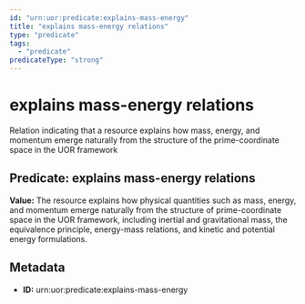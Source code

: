 ```yaml
---
id: "urn:uor:predicate:explains-mass-energy"
title: "explains mass-energy relations"
type: "predicate"
tags:
  - "predicate"
predicateType: "strong"
---
```


# explains mass-energy relations

Relation indicating that a resource explains how mass, energy, and momentum emerge naturally from the structure of the prime-coordinate space in the UOR framework

## Predicate: explains mass-energy relations

**Value:** The resource explains how physical quantities such as mass, energy, and momentum emerge naturally from the structure of prime-coordinate space in the UOR framework, including inertial and gravitational mass, the equivalence principle, energy-mass relations, and kinetic and potential energy formulations.

## Metadata

- **ID:** urn:uor:predicate:explains-mass-energy
